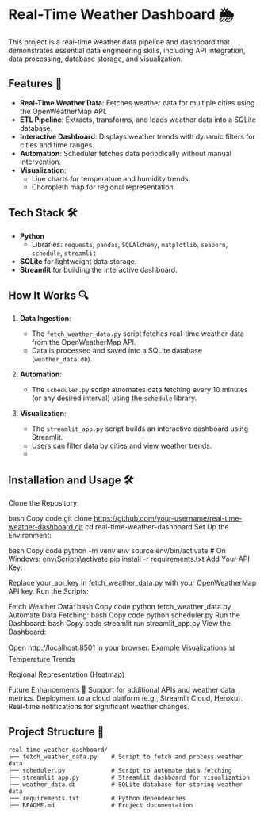 # Real-Time Weather Dashboard 🌦️

This project is a real-time weather data pipeline and dashboard that demonstrates essential data engineering skills, including API integration, data processing, database storage, and visualization.

## Features 🚀
- **Real-Time Weather Data**: Fetches weather data for multiple cities using the OpenWeatherMap API.
- **ETL Pipeline**: Extracts, transforms, and loads weather data into a SQLite database.
- **Interactive Dashboard**: Displays weather trends with dynamic filters for cities and time ranges.
- **Automation**: Scheduler fetches data periodically without manual intervention.
- **Visualization**:
  - Line charts for temperature and humidity trends.
  - Choropleth map for regional representation.

## Tech Stack 🛠️
- **Python**
  - Libraries: `requests`, `pandas`, `SQLAlchemy`, `matplotlib`, `seaborn`, `schedule`, `streamlit`
- **SQLite** for lightweight data storage.
- **Streamlit** for building the interactive dashboard.

## How It Works 🔍

1. **Data Ingestion**: 
   - The `fetch_weather_data.py` script fetches real-time weather data from the OpenWeatherMap API.
   - Data is processed and saved into a SQLite database (`weather_data.db`).

2. **Automation**:
   - The `scheduler.py` script automates data fetching every 10 minutes (or any desired interval) using the `schedule` library.

3. **Visualization**:
   - The `streamlit_app.py` script builds an interactive dashboard using Streamlit.
   - Users can filter data by cities and view weather trends.
   - 
##  **Installation and Usage** 🛠️
Clone the Repository:

bash
Copy code
git clone https://github.com/your-username/real-time-weather-dashboard.git
cd real-time-weather-dashboard
Set Up the Environment:

bash
Copy code
python -m venv env
source env/bin/activate  # On Windows: env\Scripts\activate
pip install -r requirements.txt
Add Your API Key:

Replace your_api_key in fetch_weather_data.py with your OpenWeatherMap API key.
Run the Scripts:

Fetch Weather Data:
bash
Copy code
python fetch_weather_data.py
Automate Data Fetching:
bash
Copy code
python scheduler.py
Run the Dashboard:
bash
Copy code
streamlit run streamlit_app.py
View the Dashboard:

Open http://localhost:8501 in your browser.
Example Visualizations 📊
Temperature Trends

Regional Representation (Heatmap)

Future Enhancements 🔮
Support for additional APIs and weather data metrics.
Deployment to a cloud platform (e.g., Streamlit Cloud, Heroku).
Real-time notifications for significant weather changes.

## Project Structure 📂

```plaintext
real-time-weather-dashboard/
├── fetch_weather_data.py    # Script to fetch and process weather data
├── scheduler.py             # Script to automate data fetching
├── streamlit_app.py         # Streamlit dashboard for visualization
├── weather_data.db          # SQLite database for storing weather data
├── requirements.txt         # Python dependencies
├── README.md                # Project documentation

